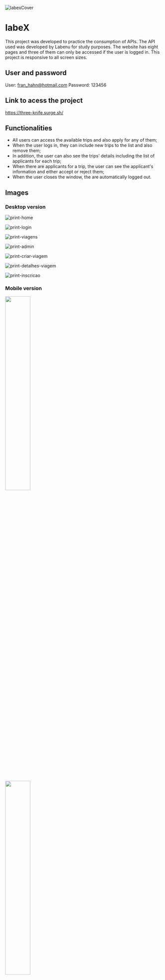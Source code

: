 ![labexCover](./src/img/labeXcover.png)

# labeX
This project was developed to practice the consumption of APIs. The API used was developed by Labenu for study purposes.
The website has eight pages and three of them can only be accessed if the user is logged in.
This project is responsive to all screen sizes.

## User and password
User: fran_hahn@hotmail.com
Password: 123456

## Link to acess the project
https://three-knife.surge.sh/

## Functionalities
* All users can access the available trips and also apply for any of them;
* When the user logs in, they can include new trips to the list and also remove them;
* In addition, the user can also see the trips' details including the list of applicants for each trip;
* When there are applicants for a trip, the user can see the applicant's information and either accept or reject them;
* When the user closes the window, the are automatically logged out.

## Images
### Desktop version
![print-home](./src/img/print-home.png)

![print-login](./src/img/print-login.png)

![print-viagens](./src/img/print-viagens.png)

![print-admin](./src/img/print-admin.png)

![print-criar-viagem](./src/img/print-criar-viagem.png)

![print-detalhes-viagem](./src/img/print-detalhes-viagem.png)

![print-inscricao](./src/img/print-inscricao.png)

### Mobile version
<img src="./src/img/print-mobile1.jpeg" width="40%"/>
<br>
<img src="./src/img/print-mobile2.jpeg" width="40%"/>
<br>
<img src="./src/img/print-mobile3.jpeg" width="40%"/>
<br>
<img src="./src/img/print-mobile4.jpeg" width="40%"/>
<br>
<img src="./src/img/print-mobile5.jpeg" width="40%"/>
<br>
<img src="./src/img/print-mobile6.jpeg" width="40%"/>
<br>
<img src="./src/img/print-mobile7.jpeg" width="40%"/>